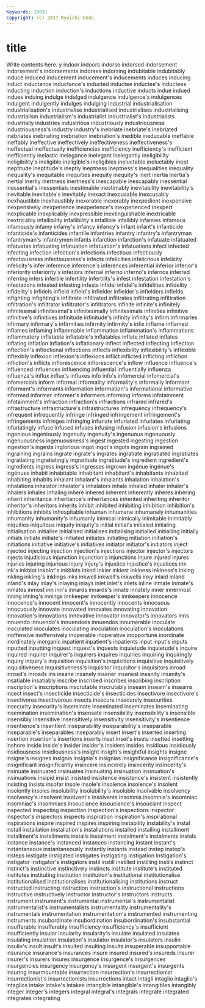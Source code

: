 ```yaml
---
Keywords: 10031 
Copyright: (C) 2017 Ryuichi Ueda
---
```


# title

Write contents here.
y indoor indoors indorse indorsed indorsement indorsement's indorsements
indorses indorsing indubitable indubitably induce induced inducement inducement's inducements induces
inducing induct inductance inductance's inducted inductee inductee's inductees inducting induction
induction's inductions inductive inducts indue indued indues induing indulge indulged
indulgence indulgence's indulgences indulgent indulgently indulges indulging industrial industrialisation industrialisation's
industrialise industrialised industrialises industrialising industrialism industrialism's industrialist industrialist's industrialists industrially
industries industrious industriously industriousness industriousness's industry industry's inebriate inebriate's inebriated
inebriates inebriating inebriation inebriation's inedible ineducable ineffable ineffably ineffective ineffectively
ineffectiveness ineffectiveness's ineffectual ineffectually inefficiencies inefficiency inefficiency's inefficient inefficiently inelastic
inelegance inelegant inelegantly ineligibility ineligibility's ineligible ineligible's ineligibles ineluctable ineluctably
inept ineptitude ineptitude's ineptly ineptness ineptness's inequalities inequality inequality's inequitable
inequities inequity inequity's inert inertia inertia's inertial inertly inertness inertness's
inescapable inescapably inessential inessential's inessentials inestimable inestimably inevitability inevitability's inevitable
inevitable's inevitably inexact inexcusable inexcusably inexhaustible inexhaustibly inexorable inexorably inexpedient
inexpensive inexpensively inexperience inexperience's inexperienced inexpert inexplicable inexplicably inexpressible inextinguishable
inextricable inextricably infallibility infallibility's infallible infallibly infamies infamous infamously infamy
infamy's infancy infancy's infant infant's infanticide infanticide's infanticides infantile infantries
infantry infantry's infantryman infantryman's infantrymen infants infarction infarction's infatuate infatuated
infatuates infatuating infatuation infatuation's infatuations infect infected infecting infection infection's
infections infectious infectiously infectiousness infectiousness's infects infelicities infelicitous infelicity infelicity's
infer inference inference's inferences inferential inferior inferior's inferiority inferiority's inferiors
infernal inferno inferno's infernos inferred inferring infers infertile infertility infertility's
infest infestation infestation's infestations infested infesting infests infidel infidel's infidelities
infidelity infidelity's infidels infield infield's infielder infielder's infielders infields infighting
infighting's infiltrate infiltrated infiltrates infiltrating infiltration infiltration's infiltrator infiltrator's infiltrators
infinite infinite's infinitely infinitesimal infinitesimal's infinitesimally infinitesimals infinities infinitive infinitive's
infinitives infinitude infinitude's infinity infinity's infirm infirmaries infirmary infirmary's infirmities
infirmity infirmity's infix inflame inflamed inflames inflaming inflammable inflammation inflammation's
inflammations inflammatory inflatable inflatable's inflatables inflate inflated inflates inflating inflation
inflation's inflationary inflect inflected inflecting inflection inflection's inflectional inflections inflects
inflexibility inflexibility's inflexible inflexibly inflexion inflexion's inflexions inflict inflicted inflicting
infliction infliction's inflicts inflorescence inflorescence's inflow influence influence's influenced influences
influencing influential influentially influenza influenza's influx influx's influxes info info's
infomercial infomercial's infomercials inform informal informality informality's informally informant informant's
informants information information's informational informative informed informer informer's informers informing
informs infotainment infotainment's infraction infraction's infractions infrared infrared's infrastructure infrastructure's
infrastructures infrequency infrequency's infrequent infrequently infringe infringed infringement infringement's infringements
infringes infringing infuriate infuriated infuriates infuriating infuriatingly infuse infused infuses
infusing infusion infusion's infusions ingenious ingeniously ingenuity ingenuity's ingenuous ingenuously
ingenuousness ingenuousness's ingest ingested ingesting ingestion ingestion's ingests inglorious ingot
ingot's ingots ingrain ingrained ingraining ingrains ingrate ingrate's ingrates ingratiate
ingratiated ingratiates ingratiating ingratiatingly ingratitude ingratitude's ingredient ingredient's ingredients ingress
ingress's ingresses ingrown ingénue ingénue's ingénues inhabit inhabitable inhabitant inhabitant's
inhabitants inhabited inhabiting inhabits inhalant inhalant's inhalants inhalation inhalation's inhalations
inhalator inhalator's inhalators inhale inhaled inhaler inhaler's inhalers inhales inhaling
inhere inhered inherent inherently inheres inhering inherit inheritance inheritance's inheritances
inherited inheriting inheritor inheritor's inheritors inherits inhibit inhibited inhibiting inhibition
inhibition's inhibitions inhibits inhospitable inhuman inhumane inhumanely inhumanities inhumanity inhumanity's
inhumanly inimical inimically inimitable inimitably iniquities iniquitous iniquity iniquity's initial
initial's initialed initialing initialisation initialise initialised initialises initialising initialled initialling
initially initials initiate initiate's initiated initiates initiating initiation initiation's initiations
initiative initiative's initiatives initiator initiator's initiators inject injected injecting injection
injection's injections injector injector's injectors injects injudicious injunction injunction's injunctions
injure injured injures injuries injuring injurious injury injury's injustice injustice's
injustices ink ink's inkblot inkblot's inkblots inked inkier inkiest inkiness
inkiness's inking inkling inkling's inklings inks inkwell inkwell's inkwells inky
inlaid inland inland's inlay inlay's inlaying inlays inlet inlet's inlets
inline inmate inmate's inmates inmost inn inn's innards innards's innate
innately inner innermost inning inning's innings innkeeper innkeeper's innkeepers innocence
innocence's innocent innocent's innocently innocents innocuous innocuously innovate innovated innovates
innovating innovation innovation's innovations innovative innovator innovator's innovators inns innuendo
innuendo's innuendoes innuendos innumerable inoculate inoculated inoculates inoculating inoculation inoculation's
inoculations inoffensive inoffensively inoperable inoperative inopportune inordinate inordinately inorganic inpatient
inpatient's inpatients input input's inputs inputted inputting inquest inquest's inquests
inquietude inquietude's inquire inquired inquirer inquirer's inquirers inquires inquiries inquiring
inquiringly inquiry inquiry's inquisition inquisition's inquisitions inquisitive inquisitively inquisitiveness inquisitiveness's
inquisitor inquisitor's inquisitors inroad inroad's inroads ins insane insanely insaner
insanest insanity insanity's insatiable insatiably inscribe inscribed inscribes inscribing inscription
inscription's inscriptions inscrutable inscrutably inseam inseam's inseams insect insect's insecticide
insecticide's insecticides insectivore insectivore's insectivores insectivorous insects insecure insecurely insecurities
insecurity insecurity's inseminate inseminated inseminates inseminating insemination insemination's insensate insensibility
insensibility's insensible insensibly insensitive insensitively insensitivity insensitivity's insentience insentience's insentient
inseparability inseparability's inseparable inseparable's inseparables inseparably insert insert's inserted inserting
insertion insertion's insertions inserts inset inset's insets insetted insetting inshore
inside inside's insider insider's insiders insides insidious insidiously insidiousness insidiousness's
insight insight's insightful insights insigne insigne's insignes insignia insignia's insignias
insignificance insignificance's insignificant insignificantly insincere insincerely insincerity insincerity's insinuate insinuated
insinuates insinuating insinuation insinuation's insinuations insipid insist insisted insistence insistence's
insistent insistently insisting insists insofar insole insole's insolence insolence's insolent
insolently insoles insolubility insolubility's insoluble insolvable insolvency insolvency's insolvent insolvent's
insolvents insomnia insomnia's insomniac insomniac's insomniacs insouciance insouciance's insouciant inspect
inspected inspecting inspection inspection's inspections inspector inspector's inspectors inspects inspiration
inspiration's inspirational inspirations inspire inspired inspires inspiring instability instability's instal
install installation installation's installations installed installing installment installment's installments installs
instalment instalment's instalments instals instance instance's instanced instances instancing instant
instant's instantaneous instantaneously instantly instants instead instep instep's insteps instigate
instigated instigates instigating instigation instigation's instigator instigator's instigators instil instill
instilled instilling instils instinct instinct's instinctive instinctively instincts institute institute's
instituted institutes instituting institution institution's institutional institutionalise institutionalised institutionalises institutionalising
institutions instruct instructed instructing instruction instruction's instructional instructions instructive instructively
instructor instructor's instructors instructs instrument instrument's instrumental instrumental's instrumentalist instrumentalist's
instrumentalists instrumentality instrumentality's instrumentals instrumentation instrumentation's instrumented instrumenting instruments insubordinate
insubordination insubordination's insubstantial insufferable insufferably insufficiency insufficiency's insufficient insufficiently insular
insularity insularity's insulate insulated insulates insulating insulation insulation's insulator insulator's
insulators insulin insulin's insult insult's insulted insulting insults insuperable insupportable
insurance insurance's insurances insure insured insured's insureds insurer insurer's insurers
insures insurgence insurgence's insurgences insurgencies insurgency insurgency's insurgent insurgent's insurgents
insuring insurmountable insurrection insurrection's insurrectionist insurrectionist's insurrectionists insurrections intact intagli
intaglio intaglio's intaglios intake intake's intakes intangible intangible's intangibles intangibly
integer integer's integers integral integral's integrals integrate integrated integrates integrating
